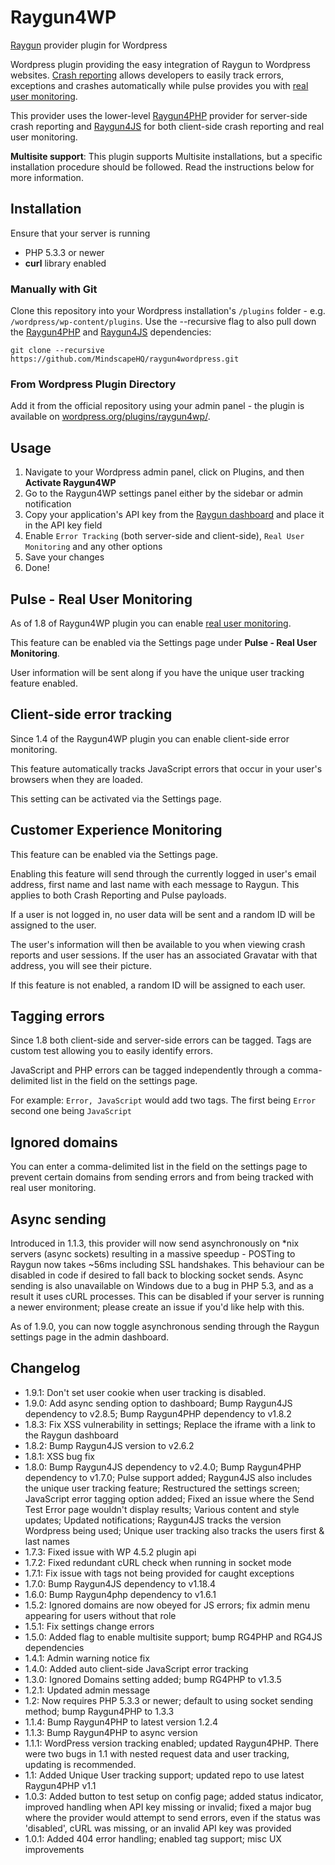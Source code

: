 Raygun4WP
==========

[Raygun](http://raygun.com) provider plugin for Wordpress

Wordpress plugin providing the easy integration of Raygun to Wordpress websites. [Crash reporting](https://raygun.com/products/crash-reporting) allows developers to easily track errors, exceptions and crashes automatically while pulse provides you with [real user monitoring](https://raygun.com/products/real-user-monitoring).

This provider uses the lower-level [Raygun4PHP](https://github.com/MindscapeHQ/raygun4php) provider for server-side crash reporting and [Raygun4JS](https://github.com/MindscapeHQ/raygun4js) for both client-side crash reporting and real user monitoring.

**Multisite support**: This plugin supports Multisite installations, but a specific installation procedure should be followed. Read the instructions below for more information.

## Installation

Ensure that your server is running
- PHP 5.3.3 or newer
- **curl** library enabled

### Manually with Git

Clone this repository into your Wordpress installation's `/plugins` folder - e.g. `/wordpress/wp-content/plugins`. Use the --recursive flag to also pull down the [Raygun4PHP](https://github.com/MindscapeHQ/raygun4php) and [Raygun4JS](https://github.com/MindscapeHQ/raygun4js) dependencies:

```
git clone --recursive https://github.com/MindscapeHQ/raygun4wordpress.git
```

### From Wordpress Plugin Directory

Add it from the official repository using your admin panel - the plugin is available on [wordpress.org/plugins/raygun4wp/](http://wordpress.org/plugins/raygun4wp/).

## Usage

1. Navigate to your Wordpress admin panel, click on Plugins, and then **Activate Raygun4WP**
2. Go to the Raygun4WP settings panel either by the sidebar or admin notification
3. Copy your application's API key from the [Raygun dashboard](https://app.raygun.com/dashboard/) and place it in the API key field
4. Enable `Error Tracking` (both server-side and client-side), `Real User Monitoring` and any other options
5. Save your changes
6. Done!

## Pulse - Real User Monitoring

As of 1.8 of Raygun4WP plugin you can enable [real user monitoring](https://raygun.com/products/real-user-monitoring).

This feature can be enabled via the Settings page under **Pulse - Real User Monitoring**.

User information will be sent along if you have the unique user tracking feature enabled.

## Client-side error tracking

Since 1.4 of the Raygun4WP plugin you can enable client-side error monitoring.

This feature automatically tracks JavaScript errors that occur in your user's browsers when they are loaded.

This setting can be activated via the Settings page.

## Customer Experience Monitoring

This feature can be enabled via the Settings page.

Enabling this feature will send through the currently logged in user's email address, first name and last name with each message to Raygun. This applies to both Crash Reporting and Pulse payloads.

If a user is not logged in, no user data will be sent and a random ID will be assigned to the user.

The user's information will then be available to you when viewing crash reports and user sessions. If the user has an associated Gravatar with that address, you will see their picture.

If this feature is not enabled, a random ID will be assigned to each user.

## Tagging errors

Since 1.8 both client-side and server-side errors can be tagged. Tags are custom test allowing you to easily identify errors.

JavaScript and PHP errors can be tagged independently through a comma-delimited list in the field on the settings page.   

For example: `Error, JavaScript` would add two tags. The first being `Error` second one being `JavaScript`

## Ignored domains

You can enter a comma-delimited list in the field on the settings page to prevent certain domains from sending errors and from being tracked with real user monitoring.

## Async sending

Introduced in 1.1.3, this provider will now send asynchronously on *nix servers (async sockets) resulting in a massive speedup - POSTing to Raygun now takes ~56ms including SSL handshakes. This behaviour can be disabled in code if desired to fall back to blocking socket sends. Async sending is also unavailable on Windows due to a bug in PHP 5.3, and as a result it uses cURL processes. This can be disabled if your server is running a newer environment; please create an issue if you'd like help with this.

As of 1.9.0, you can now toggle asynchronous sending through the Raygun settings page in the admin dashboard.   

Changelog
---------
- 1.9.1: Don't set user cookie when user tracking is disabled.
- 1.9.0: Add async sending option to dashboard; Bump Raygun4JS dependency to v2.8.5; Bump Raygun4PHP dependency to v1.8.2
- 1.8.3: Fix XSS vulnerability in settings; Replace the iframe with a link to the Raygun dashboard
- 1.8.2: Bump Raygun4JS version to v2.6.2
- 1.8.1: XSS bug fix
- 1.8.0: Bump Raygun4JS dependency to v2.4.0; Bump Raygun4PHP dependency to v1.7.0; Pulse support added; Raygun4JS also includes the unique user tracking feature; Restructured the settings screen; JavaScript error tagging option added; Fixed an issue where the Send Test Error page wouldn't display results; Various content and style updates; Updated notifications; Raygun4JS tracks the version Wordpress being used; Unique user tracking also tracks the users first & last names
- 1.7.3: Fixed issue with WP 4.5.2 plugin api
- 1.7.2: Fixed redundant cURL check when running in socket mode
- 1.7.1: Fix issue with tags not being provided for caught exceptions
- 1.7.0: Bump Raygun4JS dependency to v1.18.4
- 1.6.0: Bump Raygun4php dependency to v1.6.1
- 1.5.2: Ignored domains are now obeyed for JS errors; fix admin menu appearing for users without that role
- 1.5.1: Fix settings change errors
- 1.5.0: Added flag to enable multisite support; bump RG4PHP and RG4JS dependencies
- 1.4.1: Admin warning notice fix
- 1.4.0: Added auto client-side JavaScript error tracking
- 1.3.0: Ignored Domains setting added; bump RG4PHP to v1.3.5
- 1.2.1: Updated admin message
- 1.2: Now requires PHP 5.3.3 or newer; default to using socket sending method; bump Raygun4PHP to 1.3.3
- 1.1.4: Bump Raygun4PHP to latest version 1.2.4
- 1.1.3: Bump Raygun4PHP to async version
- 1.1.1: WordPress version tracking enabled; updated Raygun4PHP. There were two bugs in 1.1 with nested request data and user tracking, updating is recommended.
- 1.1: Added Unique User tracking support; updated repo to use latest Raygun4PHP v1.1
- 1.0.3: Added button to test setup on config page; added status indicator, improved handling when API key missing or invalid; fixed a major bug where the provider would attempt to send errors, even if the status was 'disabled', cURL was missing, or an invalid API key was provided
- 1.0.1: Added 404 error handling; enabled tag support; misc UX improvements
